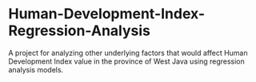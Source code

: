 # Human-Development-Index-Regression-Analysis
A project for analyzing other underlying factors that would affect Human Development Index value in the province of West Java using regression analysis models.
